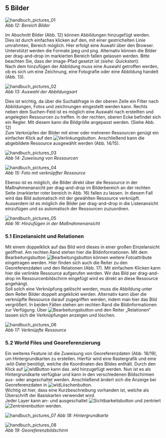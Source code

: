 ﻿## 5 Bilder

![handbuch_pictures_01](images/handbuch_pictures_01.png)\
*Abb 12: Bereich Bilder*

Im Abschnitt Bilder (Abb. 12) können Abbildungen hinzugefügt werden.\
Dies ist durch einfaches klicken auf den, mit einer gestrichelten Linie umrahmten, Bereich möglich.
Hier erfolgt eine Auwahl über den Browser.
Unterstützt werden die Formate jpeg und png.
Alternativ können die Bilder per drag-and-drop im markierten Bereich fallen gelassen werden. Bitte beachten Sie, dass der image-Pfad
gesetzt ist *(siehe: Quickstart).*\
Nach dem hinzufügen der Abbildung muss eine Auswahl getroffen werden, ob es sich um eine Zeichnung, eine Fotografie
oder eine Abbildung handelt (Abb. 13).

![handbuch_pictures_02](images/handbuch_pictures_02.PNG)\
*Abb 13: Auswahl der Abbildungsart*

Dies ist wichtig, da über die Suchabfrage in der oberen Zeile ein Filter nach Abbildungen, Fotos und zeichnungen eingestellt werden kann.
Rechts neben dem Suchen-Feld ist es möglich eine Auswahl nach erstellten und angelegten Ressourcen zu treffen.
In der rechten, oberen Ecke befindet sich ein Regler. Mit diesem kann die Bildgröße angepasst werden. (Siehe Abb. 12)\
Zum Verknüpfen der Bilder mit einer oder mehreren Ressourcen genügt ein einfacher Klick auf den ![Verlinkungsbutton](../buttons/Verlinkungsbutton.png).
Anschließend kann die abgebildete Ressource ausgewählt werden (Abb. 14/15).

![handbuch_pictures_03](images/handbuch_pictures_03.png)\
*Abb 14: Zuweisung von Ressourcen*

![handbuch_pictures_04](images/handbuch_pictures_04.png)\
*Abb 15: Foto mit verknüpfter Ressource*

Ebenso ist es möglich, die Bilder direkt über die Ressource in der Maßnahmenansicht per drag-and-drop im Bilderbereich an der rechten Seite
(markierter roter bereich in Abb. 16) fallen zu lassen.
In diesem Fall wird das Bild automatisch mit der gewählten Ressource verknüpft. Ausserdem ist es möglich die Bilder per drag-and-drop in die
Listenansicht einzufügen und so automatisch der Ressourcen zuzuordnen.

![handbuch_pictures_05](images/handbuch_pictures_05.PNG)\
*Abb 16: Hinzufügen in der Maßnahmenansicht*

### 5.1 Einzelansicht und Relationen

Mit einem doppelklick auf das Bild wird dieses in einer großen Einzelansicht geöffnet. Am rechten Rand stehen hier die Bildinformationen.
Mit dem Bearbeitungsbutton ![Bearbeitungsbutton](../buttons/Bearbeitungsbutton.png) können weitere
Fotoattribute eingetragen werden. Hier finden sich auch die Reiter zu den Georeferenzdaten und den Relationen (Abb. 17).
Mit einfachem Klicken kann hier die verlinkte Ressource aufgerufen werden.
Wir das Bild per drag-and-drop im Ressourcenbildschirm eingefügt wird es direkt an diese Ressource angehängt.\
Soll solch eine Verknüpfung gelöscht werden, muss die
Abbildung unter dem Reiter Bilder doppelt angeklickt werden. Alternativ
kann über die verknüpfte Ressource darauf zugegriffen werden, indem man
hier das Bild vergrößert. In beiden Fällen stehen am rechten Rand die
Bildinformationen zur Verfügung. Über ![Bearbeitungsbutton](../buttons/Bearbeitungsbutton.png) und den Reiter „Relationen“
lassen sich die Verknüpfungen anzeigen und löschen.

![handbuch_pictures_06](images/handbuch_pictures_06.png)\
*Abb 17: Verknüpfte Ressource*

### 5.2 World Files und Georeferenzierung

Ein weiteres Feature ist die Zuweisung
von Georeferenzdaten (Abb. 18/19), um Hintergrundkarten zu erstellen.
Hierfür wird eine Rastergrafik und eine .wld-Datei benötigt,
welche die Koordinaten des Bildes enthält. Durch den Klick auf ![wldButton](../buttons/wldButton.png) kann
das .wld hinzugefügt werden. Nun ist es als Hintergrundkarte verfügbar
und kann in den verschiedenen Bildschirmen aus- oder angeschaltet
werden. Anschließend ändert sich die Anzeige bei Georeferenzdaten in ![wldLöschenbutton](../buttons/wldLöschenbutton.png).\
Wichtig ist hier, dass eine Kurzbeschreibung vorhanden ist, welche als
Überschrift der Basiskarten verwendet wird.\
Jeder Layer kann an- und ausgeschaltet ![Sichtbarkeitsbutton](../buttons/Sichtbarkeitsbutton.png) und zentriert
![Zentrierenbutton](../buttons/Zentrierenbutton.png) werden.

![handbuch_pictures_07](images/handbuch_pictures_07.png)
*Abb 18: Hintergrundkarte*

![handbuch_pictures_08](images/handbuch_pictures_08.png)\
*Abb 19: Georeferenzbildschirm*
